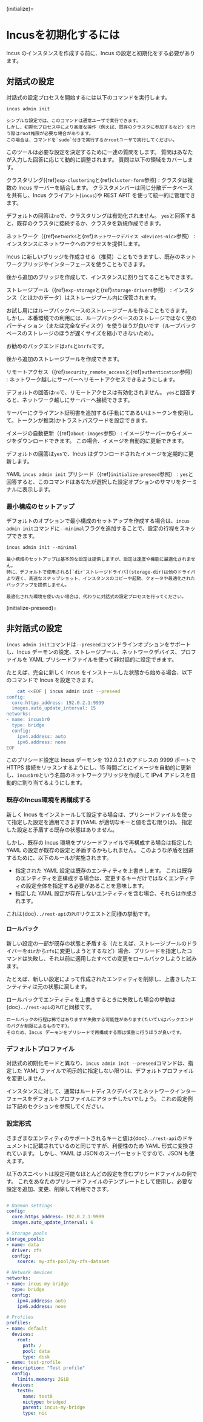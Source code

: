 (initialize)=
# Incusを初期化するには

Incus のインスタンスを作成する前に、Incus の設定と初期化をする必要があります。

## 対話式の設定

対話式の設定プロセスを開始するには以下のコマンドを実行します。

    incus admin init

```{note}
シンプルな設定では、このコマンドは通常ユーザで実行できます。
しかし、初期化プロセス中により高度な操作（例えば、既存のクラスタに参加するなど）を行う際はroot権限が必要な場合があります。
この場合は、コマンドを`sudo`付きで実行するかrootユーザで実行してください。
```

このツールは必要な設定を決定するために一連の質問をします。
質問はあなたが入力した回答に応じて動的に調整されます。
質問は以下の領域をカバーします。

クラスタリング({ref}`exp-clustering`と{ref}`cluster-form`参照)
: クラスタは複数の Incus サーバーを結合します。
  クラスタメンバーは同じ分散データベースを共有し、Incus クライアント(`incus`)や REST APIT を使って統一的に管理できます。

  デフォルトの回答は`no`で、クラスタリングは有効化されません。
  `yes`と回答すると、既存のクラスタに接続するか、クラスタを新規作成できます。

ネットワーク（{ref}`networks`と{ref}`ネットワークデバイス <devices-nic>`参照）
: インスタンスにネットワークへのアクセスを提供します。

  Incus に新しいブリッジを作成させる（推奨）こともできますし、既存のネットワークブリッジやインターフェースを使うこともできます。

  後から追加のブリッジを作成して、インスタンスに割り当てることもできます。

ストレージプール（{ref}`exp-storage`と{ref}`storage-drivers`参照）
: インスタンス（とほかのデータ）はストレージプール内に保管されます。

  お試し用にはループバックベースのストレージプールを作ることもできます。
  しかし、本番環境での利用には、ループバックベースのストレージではなく空のパーティション（または完全なディスク）を使うほうが良いです（ループバックベースのストレージのほうが遅くサイズを縮小できないため）。

  お勧めのバックエンドは`zfs`と`btrfs`です。

  後から追加のストレージブールを作成できます。

リモートアクセス（{ref}`security_remote_access`と{ref}`authentication`参照）
: ネットワーク越しにサーバーへリモートアクセスできるようにします。

  デフォルトの回答は`no`で、リモートアクセスは有効化されません。
  `yes`と回答すると、ネットワーク越しにサーバーへ接続できます。

  サーバーにクライアント証明書を追加する(手動にてあるいはトークンを使用して。トークンが推奨)かトラストパスワードを設定できます。

イメージの自動更新（{ref}`about-images`参照）
: イメージサーバーからイメージをダウンロードできます。
  この場合、イメージを自動的に更新できます。

  デフォルトの回答は`yes`で、Incus はダウンロードされたイメージを定期的に更新します。

YAML `incus admin init` プリシード（{ref}`initialize-preseed`参照）
: `yes`と回答すると、このコマンドはあなたが選択した設定オプションのサマリをターミナルに表示します。

### 最小構成のセットアップ

デフォルトのオプションで最小構成のセットアップを作成する場合は、`incus admin init`コマンドに`--minimal`フラグを追加することで、設定の行程をスキップできます。

    incus admin init --minimal

```{note}
最小構成のセットアップは基本的な設定は提供しますが、設定は速度や機能に最適化されません。
特に、デフォルトで使用される[`dir`ストレージドライバ](storage-dir)は他のドライバより遅く、高速なスナップショット、インスタンスのコピーや起動、クォータや最適化されたバックアップを提供しません。

最適化された環境を使いたい場合は、代わりに対話式の設定プロセスを行ってください。
```

(initialize-preseed)=
## 非対話式の設定

`incus admin init`コマンドは`--preseed`コマンドラインオプションをサポートし、Incus デーモンの設定、ストレージプール、ネットワークデバイス、プロファイルを YAML プリシードファイルを使って非対話的に設定できます。

たとえば、完全に新しく Incus をインストールした状態から始める場合、以下のコマンドで Incus を設定できます。

```bash
    cat <<EOF | incus admin init --preseed
config:
  core.https_address: 192.0.2.1:9999
  images.auto_update_interval: 15
networks:
- name: incusbr0
  type: bridge
  config:
    ipv4.address: auto
    ipv6.address: none
EOF
```

このプリシード設定は Incus デーモンを 192.0.2.1 のアドレスの 9999 ポートで HTTPS 接続をリッスンするようにし、15 時間ごとにイメージを自動的に更新し、`incusbr0`という名前のネットワークブリッジを作成して IPv4 アドレスを自動的に割り当てるようにします。

### 既存のIncus環境を再構成する

新しく Incus をインストールして設定する場合は、プリシードファイルを使って指定した設定を適用できます(YAML が適切なキーと値を含む限りは)。
指定した設定と矛盾する既存の状態はありません。

しかし、既存の Incus 環境をプリシードファイルで再構成する場合は指定した YAML の設定が既存の設定と矛盾するかもしれません。
このような矛盾を回避するために、以下のルールが実施されます。

- 指定された YAML 設定は既存のエンティティを上書きします。
  これは既存のエンティティを正構成する場合は、変更するキーだけではなくエンティティの設定全体を指定する必要があることを意味します。
- 指定した YAML 設定が存在しないエンティティを含む場合、それらは作成されます。

これは{doc}`../rest-api`の`PUT`リクエストと同様の挙動です。

#### ロールバック

新しい設定の一部が既存の状態と矛盾する（たとえば、ストレージプールのドライバーを`dir`から`zfs`に変更しようとするなど）場合、プリシードを指定したコマンドは失敗し、それ以前に適用したすべての変更をロールバックしようと試みます。

たとえば、新しい設定によって作成されたエンティティを削除し、上書きしたエンティティは元の状態に戻します。

ロールバックでエンティティを上書きするときに失敗した場合の挙動は{doc}`../rest-api`の`PUT`と同様です。

```{note}
ロールバックの行程は稀ではありますが失敗する可能性があります(たいていはバックエンドのバグか制限によるものです)。
そのため、Incus デーモンをプリシードで再構成する際は慎重に行うほうが良いです。
```

### デフォルトプロファイル

対話式の初期化モードと異なり、`incus admin init --preseed`コマンドは、指定した YAML ファイルで明示的に指定しない限りは、デフォルトプロファイルを変更しません。

インスタンスに対して、通常はルートディスクデバイスとネットワークインターフェースをデフォルトプロファイルにアタッチしたいでしょう。
これの設定例は下記のセクションを参照してください。

### 設定形式

さまざまなエンティティのサポートされるキーと値は{doc}`../rest-api`のドキュメントに記載されているのと同じですが、利便性のため YAML 形式に変換されています。
しかし、YAML は JSON のスーパーセットですので、JSON も使えます。

以下のスニペットは設定可能なほとんどの設定を含むプリシードファイルの例です。
これをあなたのプリシードファイルのテンプレートとして使用し、必要な設定を追加、変更、削除して利用できます。

```yaml

# Daemon settings
config:
  core.https_address: 192.0.2.1:9999
  images.auto_update_interval: 6

# Storage pools
storage_pools:
- name: data
  driver: zfs
  config:
    source: my-zfs-pool/my-zfs-dataset

# Network devices
networks:
- name: incus-my-bridge
  type: bridge
  config:
    ipv4.address: auto
    ipv6.address: none

# Profiles
profiles:
- name: default
  devices:
    root:
      path: /
      pool: data
      type: disk
- name: test-profile
  description: "Test profile"
  config:
    limits.memory: 2GiB
  devices:
    test0:
      name: test0
      nictype: bridged
      parent: incus-my-bridge
      type: nic
```
